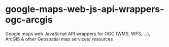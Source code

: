 # google-maps-web-js-api-wrappers-ogc-arcgis
Google maps web JavaScript API wrappers for OGC (WMS, WFS, ...), ArcGIS & other Geospatial map services/ resources
